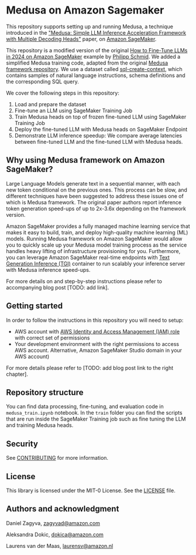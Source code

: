 # Medusa on Amazon Sagemaker

This repository supports setting up and running Medusa, a technique introduced in the ["Medusa: Simple LLM Inference 
Acceleration Framework with Multiple Decoding Heads"](https://arxiv.org/abs/2401.10774) paper, on [Amazon SageMaker](https://aws.amazon.com/pm/sagemaker/?gclid=Cj0KCQjwmOm3BhC8ARIsAOSbapVEm--Q2sgQ7QFKgdo5epDmZZ0g8uYJ1sFPVbSQpbdizEkDTP5hVB0aAjXoEALw_wcB&trk=3ea5c9d1-0497-4ab3-92e6-c583f43ac2f9&sc_channel=ps&ef_id=Cj0KCQjwmOm3BhC8ARIsAOSbapVEm--Q2sgQ7QFKgdo5epDmZZ0g8uYJ1sFPVbSQpbdizEkDTP5hVB0aAjXoEALw_wcB:G:s&s_kwcid=AL!4422!3!645186192649!e!!g!!amazon%20sagemaker!19571721771!146073031580).

This repository is a modified version of the original [How to Fine-Tune LLMs in 2024 on Amazon SageMaker](https://github.com/philschmid/llm-sagemaker-sample/blob/main/notebooks/train-evalaute-llms-2024-trl.ipynb) example by [Philipp Schmid](https://www.philschmid.de/philipp-schmid). We added a simplified Medusa training code, adapted from the original [Medusa framework repository](https://github.com/FasterDecoding/Medusa).  We use a dataset called [sql-create-context](https://huggingface.co/datasets/b-mc2/sql-create-context), which contains samples of natural language instructions, schema definitions and the corresponding SQL query.

We cover the following steps in this repository: 
1. Load and prepare the dataset
2. Fine-tune an LLM using SageMaker Training Job
3. Train Medusa heads on top of frozen fine-tuned LLM using SageMaker Training Job
4. Deploy the fine-tuned LLM with Medusa heads on SageMaker Endpoint
5. Demonstrate LLM inference speedup: We compare average latencies between fine-tuned LLM and the fine-tuned LLM with Medusa heads.


## Why using Medusa framework on Amazon SageMaker?

Large Language Models generate text in a sequential manner, with each new token conditional on the previous ones.
This process can be slow, and different techniques have been suggested to address these issues one of which is Medusa framework. 
The original paper authors report inference token generation speed-ups of up to 2x-3.6x depending on the framework version.

Amazon SageMaker provides a fully managed machine learning service that makes it easy to build, train, and deploy 
high-quality machine learning (ML) models. Running Medusa framework on Amazon SageMaker would allow you to quickly scale
up your Medusa model training process as the service handles heavy lifting of infrastructure provisioning for you. 
Furthermore, you can leverage Amazon SageMaker real-time endpoints with [Text Generation Inference (TGI)](https://github.com/huggingface/text-generation-inference) container to run
scalably your inference server with Medusa inference speed-ups. 

For more details on and step-by-step instructions please refer to accompanying blog post [TODO: add link].

## Getting started

In order to follow the instructions in this repository you will need to setup:
- AWS account with [AWS Identity and Access Management (IAM) role](https://aws.amazon.com/iam/) with correct set of permissions
- Your development environment with the right permissions to access AWS account. Alternative, Amazon SageMaker Studio domain in your AWS account)

For more details please refer to [TODO: add blog post link to the right chapter].

## Repository structure

You can find data processing, fine-tuning, and evaluation code in `medusa_train.ipynb` notebook. In the `train` folder you can find the scripts that are run inside the SageMaker Training job such as fine tuning the LLM and training Medusa heads.

## Security
See [CONTRIBUTING](CONTRIBUTING.md#security-issue-notifications) for more information.

## License
This library is licensed under the MIT-0 License. See the [LICENSE](LICENSE) file.

## Authors and acknowledgment

Daniel Zagyva, zagyvad@amazon.com

Aleksandra Dokic, dokica@amazon.com

Laurens van der Maas, laurensv@amazon.nl